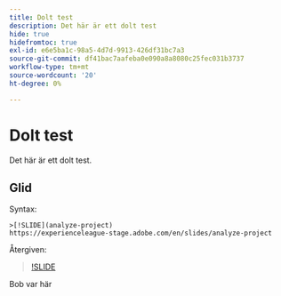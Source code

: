 ```yaml
---
title: Dolt test
description: Det här är ett dolt test
hide: true
hidefromtoc: true
exl-id: e6e5ba1c-98a5-4d7d-9913-426df31bc7a3
source-git-commit: df41bac7aafeba0e090a8a8080c25fec031b3737
workflow-type: tm+mt
source-wordcount: '20'
ht-degree: 0%

---
```


# Dolt test

Det här är ett dolt test.

## Glid

Syntax:

```
>[!SLIDE](analyze-project)
https://experienceleague-stage.adobe.com/en/slides/analyze-project
```

Återgiven:

>[!SLIDE](analyze-project)

Bob var här
